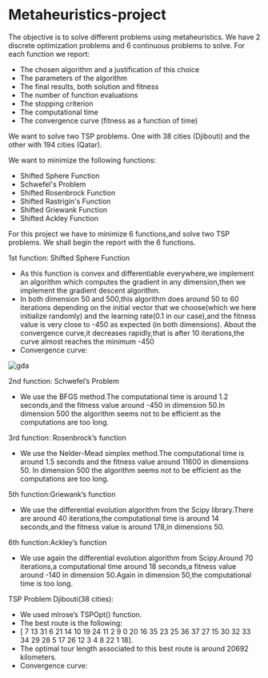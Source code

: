 # Metaheuristics-project

The objective is to solve different problems using metaheuristics. We have
2 discrete optimization problems and 6 continuous problems to solve.
For each function we report:
- The chosen algorithm and a justification of this choice
- The parameters of the algorithm
- The final results, both solution and fitness
- The number of function evaluations
- The stopping criterion
- The computational time
- The convergence curve (fitness as a function of time)

We want to solve two TSP problems.
One with 38 cities (Djibouti) and the other with 194 cities (Qatar).

We want to minimize the following functions:
- Shifted Sphere Function
- Schwefel's Problem
- Shifted Rosenbrock Function
- Shifted Rastrigin's Function
- Shifted Griewank Function
- Shifted Ackley Function


For this project we have to minimize 6 functions,and solve two TSP problems.
We shall begin the report with the 6 functions.

1st function: Shifted Sphere Function
 - As this function is convex and differentiable everywhere,we implement an algorithm which computes the gradient in any dimension,then we implement the gradient descent algorithm.
 - In both dimension 50 and 500,this algorithm does around 50 to 60 iterations depending on the initial vector that we choose(which we here initialize randomly) and the learning rate(0.1 in our case),and the fitness value is very close to -450 as expected (in both dimensions).
About the convergence curve,it decreases rapidly,that is after 10 iterations,the curve almost reaches the minimum -450
 - Convergence curve:

![gda](https://user-images.githubusercontent.com/58103877/84086815-071c7100-a9e9-11ea-8d8f-1217b9a956c4.png)


2nd function: Schwefel’s Problem
 - We use the BFGS method.The computational time is around 1.2 seconds,and the fitness value around -450 in dimension 50.In dimension 500 the algorithm seems not to be efficient as the computations are too long.

3rd function: Rosenbrock’s function
 - We use the Nelder-Mead simplex method.The computational time is around 1.5 seconds and the fitness value around 11600 in dimensions 50. In dimension 500 the algorithm seems not to be efficient as the computations are too long.

5th function:Griewank’s function
 - We use the differential evolution algorithm from the Scipy library.There are around 40 iterations,the computational time is around 14 seconds,and the fitness value is around 178,in dimensions 50.


6th function:Ackley’s function
 - We use again the differential evolution algorithm from Scipy.Around 70 iterations,a computational time around 18 seconds,a fitness value around -140 in dimension 50.Again in dimension 50,the computational time is too long.


TSP Problem Djibouti(38 cities):
 - We used mlrose’s TSPOpt() function.
 - The best route is the following:
 - [ 7 13 31 6 21 14 10 19 24 11 2 9 0 20 16 35 23 25 36 37 27 15 30 32
     33 34 29 28 5 17 26 12 3 4 8 22 1 18].
 - The optimal tour length associated to this best route is around 20692 kilometers.
 - Convergence curve:

